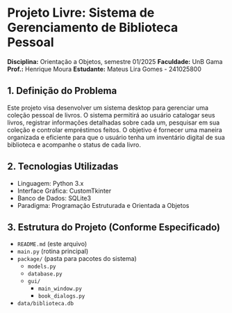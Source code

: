 # Projeto Livre: Sistema de Gerenciamento de Biblioteca Pessoal

**Disciplina:** Orientação a Objetos, semestre 01/2025
**Faculdade:** UnB Gama
**Prof.:** Henrique Moura
**Estudante:** Mateus Lira Gomes - 241025800

## 1. Definição do Problema

Este projeto visa desenvolver um sistema desktop para gerenciar uma coleção pessoal de livros. O sistema permitirá ao usuário catalogar seus livros, registrar informações detalhadas sobre cada um, pesquisar em sua coleção e controlar empréstimos feitos. O objetivo é fornecer uma maneira organizada e eficiente para que o usuário tenha um inventário digital de sua biblioteca e acompanhe o status de cada livro.

## 2. Tecnologias Utilizadas
* Linguagem: Python 3.x
* Interface Gráfica: CustomTkinter
* Banco de Dados: SQLite3
* Paradigma: Programação Estruturada e Orientada a Objetos 

## 3. Estrutura do Projeto (Conforme Especificado)
* `README.md` (este arquivo)
* `main.py` (rotina principal)
* `package/` (pasta para pacotes do sistema)
    * `models.py`
    * `database.py`
    * `gui/`
        * `main_window.py`
        * `book_dialogs.py`
* `data/biblioteca.db`